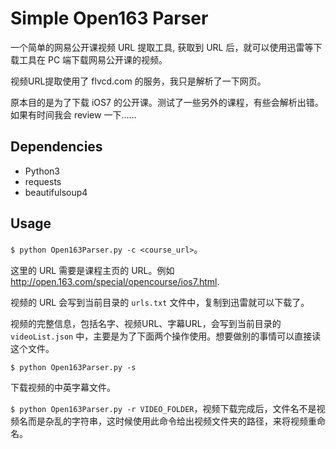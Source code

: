 # Simple Open163 Parser

一个简单的网易公开课视频 URL 提取工具, 获取到 URL 后，就可以使用迅雷等下载工具在 PC 端下载网易公开课的视频。

视频URL提取使用了 flvcd.com 的服务，我只是解析了一下网页。

原本目的是为了下载 iOS7 的公开课。测试了一些另外的课程，有些会解析出错。如果有时间我会 review 一下……

## Dependencies

- Python3
- requests
- beautifulsoup4

## Usage

`$ python Open163Parser.py -c <course_url>`。

这里的 URL 需要是课程主页的 URL。例如 http://open.163.com/special/opencourse/ios7.html. 

视频的 URL 会写到当前目录的 `urls.txt` 文件中，复制到迅雷就可以下载了。

视频的完整信息，包括名字、视频URL、字幕URL，会写到当前目录的 `videoList.json` 中，主要是为了下面两个操作使用。想要做别的事情可以直接读这个文件。

`$ python Open163Parser.py -s`

下载视频的中英字幕文件。

`$ python Open163Parser.py -r VIDEO_FOLDER`，视频下载完成后，文件名不是视频名而是杂乱的字符串，这时候使用此命令给出视频文件夹的路径，来将视频重命名。
